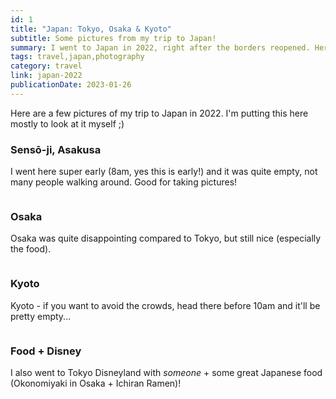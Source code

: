```yaml
---
id: 1
title: "Japan: Tokyo, Osaka & Kyoto"
subtitle: Some pictures from my trip to Japan!
summary: I went to Japan in 2022, right after the borders reopened. Here are some pictures.
tags: travel,japan,photography
category: travel
link: japan-2022
publicationDate: 2023-01-26
---
```


Here are a few pictures of my trip to Japan in 2022. I'm putting this here mostly to look at it myself ;)

### Sensō-ji, Asakusa

I went here super early (8am, yes this is early!) and it was quite empty, not many people walking around. Good for taking pictures!

<div class="sd:flex-col sd:space-x-0 lg:space-x-4 lg:flex">
    <div>
        <img src="/img/japan-2022/tokyo-1.jpg" alt="">
    </div>
    <div>
        <img src="/img/japan-2022/tokyo-2.jpg" alt="">
    </div>
    <div>
        <img src="/img/japan-2022/tokyo-3.jpg" alt="">
    </div>
</div>

### Osaka

Osaka was quite disappointing compared to Tokyo, but still nice (especially the food).

<div class="sd:flex-col sd:space-x-0 lg:space-x-4 lg:flex">
    <div>
        <img src="/img/japan-2022/osaka-2.jpg" alt="">
    </div>
    <div>
        <img src="/img/japan-2022/osaka-1.jpg" alt="">
    </div>
    <div>
        <img src="/img/japan-2022/osaka-3.jpg" alt="">
    </div>
</div>

### Kyoto

Kyoto - if you want to avoid the crowds, head there before 10am and it'll be pretty empty...

<div class="sd:flex-col sd:space-x-0 lg:space-x-4 lg:flex">
    <div style="flex: calc(2/3);">
        <img src="/img/japan-2022/kyoto-3.jpg" alt="">
    </div>
    <div style="flex: calc(2/3);">
        <img src="/img/japan-2022/kyoto-1.jpg" alt="">
    </div>
    <div style="flex: calc(2/3);">
        <img src="/img/japan-2022/kyoto-2.jpg" alt="">
    </div>
</div>

### Food + Disney

I also went to Tokyo Disneyland with _someone_ + some great Japanese food (Okonomiyaki in Osaka + Ichiran Ramen)!

<div class="sd:flex-col sd:space-x-0 lg:space-x-4 lg:flex">
    <div>
        <img src="/img/japan-2022/tokyo-5.jpg" alt="">
    </div>
    <div>
        <img src="/img/japan-2022/osaka-4.jpg" alt="">
    </div>
    <div>
        <img src="/img/japan-2022/tokyo-4.jpg" alt="">
    </div>
</div>

